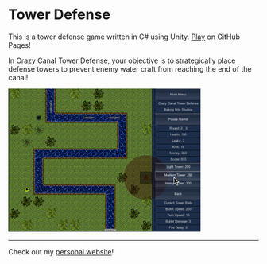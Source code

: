 # Tower Defense

This is a tower defense game written in C# using Unity. [Play](http://andrew-boutin.github.io/tower-defense/play/index.html) on GitHub Pages!

In Crazy Canal Tower Defense, your objective is to strategically place defense towers to prevent enemy water craft from reaching the end of the canal!

![Crazy Canal Tower Defense Gif](docs/tower.gif)

---

Check out my [personal website](https://andrewboutin.com)!
